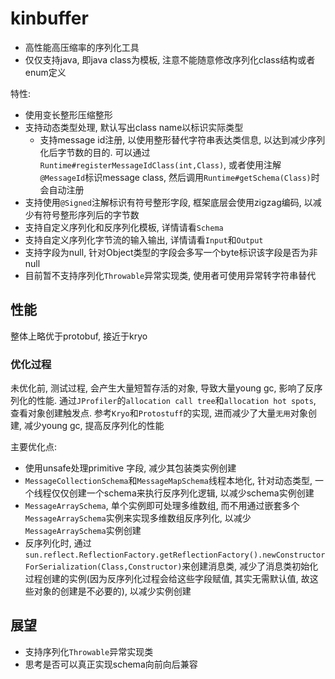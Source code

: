 # **kinbuffer**
* 高性能高压缩率的序列化工具
* 仅仅支持java, 即java class为模板, 注意不能随意修改序列化class结构或者enum定义

特性:
* 使用变长整形压缩整形
* 支持动态类型处理, 默认写出class name以标识实际类型
  * 支持message id注册, 以使用整形替代字符串表达类信息, 以达到减少序列化后字节数的目的. 
  可以通过`Runtime#registerMessageIdClass(int,Class)`, 或者使用注解`@MessageId`标识message class, 
  然后调用`Runtime#getSchema(Class)`时会自动注册
* 支持使用`@Signed`注解标识有符号整形字段, 框架底层会使用zigzag编码, 以减少有符号整形序列后的字节数
* 支持自定义序列化和反序列化模板, 详情请看`Schema`
* 支持自定义序列化字节流的输入输出, 详情请看`Input`和`Output`
* 支持字段为null, 针对Object类型的字段会多写一个byte标识该字段是否为非null
* 目前暂不支持序列化`Throwable`异常实现类, 使用者可使用异常转字符串替代

## 性能
整体上略优于protobuf, 接近于kryo

### 优化过程
未优化前, 测试过程, 会产生大量短暂存活的对象, 导致大量young gc, 影响了反序列化的性能. 
通过`JProfiler`的`allocation call tree`和`allocation hot spots`, 查看对象创建触发点. 参考`Kryo`和`Protostuff`的实现, 
进而减少了大量`无用`对象创建, 减少young gc, 提高反序列化的性能

主要优化点:
* 使用unsafe处理primitive 字段, 减少其包装类实例创建
* `MessageCollectionSchema`和`MessageMapSchema`线程本地化, 针对动态类型, 一个线程仅仅创建一个schema来执行反序列化逻辑, 以减少schema实例创建
* `MessageArraySchema`, 单个实例即可处理多维数组, 而不用通过嵌套多个`MessageArraySchema`实例来实现多维数组反序列化, 以减少`MessageArraySchema`实例创建
* 反序列化时, 通过`sun.reflect.ReflectionFactory.getReflectionFactory().newConstructorForSerialization(Class,Constructor)`来创建消息类, 
  减少了消息类初始化过程创建的实例(因为反序列化过程会给这些字段赋值, 其实无需默认值, 故这些对象的创建是不必要的), 以减少实例创建

## 展望
* 支持序列化`Throwable`异常实现类
* 思考是否可以真正实现schema向前向后兼容